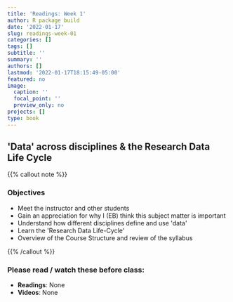 ```yaml
---
title: 'Readings: Week 1'
author: R package build
date: '2022-01-17'
slug: readings-week-01
categories: []
tags: []
subtitle: ''
summary: ''
authors: []
lastmod: '2022-01-17T18:15:49-05:00'
featured: no
image:
  caption: ''
  focal_point: ''
  preview_only: no
projects: []
type: book
---
```



## 'Data' across disciplines & the Research Data Life Cycle 

{{% callout note %}}

### Objectives

* Meet the instructor and other students
* Gain an appreciation for why I (EB) think this subject matter is important
* Understand how different disciplines define and use 'data'
* Learn the 'Research Data Life-Cycle'
* Overview of the Course Structure and review of the syllabus

{{% /callout %}}

### Please read / watch these before class:

* **Readings**: None
* **Videos**: None


